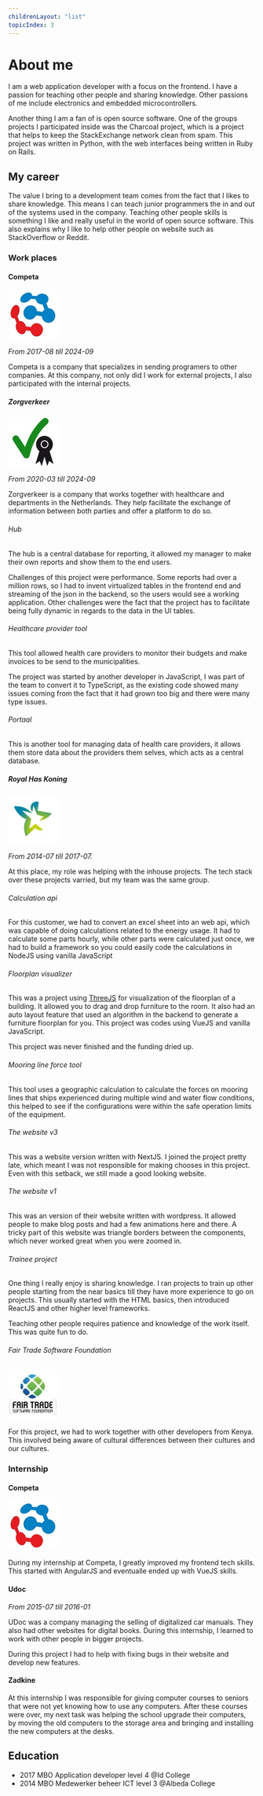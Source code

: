 ```yaml
---
childrenLayout: "list"
topicIndex: 3
---
```

# About me

I am a web application developer with a focus on the frontend. I have a passion for teaching other people and sharing knowledge. Other passions of me include electronics and embedded microcontrollers.

Another thing I am a fan of is open source software. One of the groups projects I participated inside was the Charcoal project, which is a project that helps to keep the StackExchange network clean from spam. This project was written in Python, with the web interfaces being written in Ruby on Rails.

## My career

The value I bring to a development team comes from the fact that I likes to
share knowledge. This means I can teach junior programmers the in and out of
the systems used in the company. Teaching other people skills is something I
like and really useful in the world of open source software. This also explains
why I like to help other people on website such as StackOverflow or Reddit.

### Work places

#### Competa

[![Competa logo](competa-logo.png)](https://competa.com/)

*From <time>2017-08</time> till <time>2024-09</time>*

Competa is a company that specializes in sending programers to other companies. At this company, not only did I work for external projects, I also participated with the internal projects.

##### Zorgverkeer

[![Zorgverkeer logo](zorgverkeer-logo.png)](https://zorgverkeer.nl)

*From <time>2020-03</time> till <time>2024-09</time>*

Zorgverkeer is a company that works together with healthcare and departments in the Netherlands. They help facilitate the exchange of information between both parties and offer a platform to do so.

###### Hub

The hub is a central database for reporting, it allowed my manager to make their own reports and show them to the end users.

Challenges of this project were performance. Some reports had over a million rows, so I had to invent virtualized tables in the frontend end and streaming of the json in the backend, so the users would see a working application. Other challenges were the fact that the project has to facilitate being fully dynamic in regards to the data in the UI tables.

###### Healthcare provider tool

This tool allowed health care providers to monitor their budgets and make invoices to be send to the municipalities.

The project was started by another developer in JavaScript, I was part of the team to convert it to TypeScript, as the existing code showed many issues coming from the fact that it had grown too big and there were many type issues.

###### Portaal

This is another tool for managing data of health care providers, it allows them store data about the providers them selves, which acts as a central database.

##### Royal Has Koning

![alt text](royal-has-koning-logo.png)

*From <time>2014-07</time> till <time>2017-07</time>.*

At this place, my role was helping with the inhouse projects. The tech stack over these projects varried, but my team was the same group.

###### Calculation api

For this customer, we had to convert an excel sheet into an web api, which was capable of doing calculations related to the energy usage. It had to calculate some parts hourly, while other parts were calculated just once, we had to build a framework so you could easily code the calculations in NodeJS using vanilla JavaScript

###### Floorplan visualizer

This was a project using [ThreeJS](https://threejs.org/) for visualization of the floorplan of a building. It allowed you to drag and drop furniture to the room. It also had an auto layout feature that used an algorithm in the backend to generate a furniture floorplan for you. This project was codes using VueJS and vanilla JavaScript.

This project was never finished and the funding dried up.

###### Mooring line force tool

This tool uses a geographic calculation to calculate the forces on mooring lines that ships experienced during multiple wind and water flow conditions, this helped to see if the configurations were within the safe operation limits of the equipment. 

###### The website v3

This was a website version written with NextJS. I joined the project pretty late, which meant I was not responsible for making chooses in this project. Even with this setback, we still made a good looking website.

###### The website v1

This was an version of their website written with wordpress. It allowed people to make blog posts and had a few animations here and there. A tricky part of this website was triangle borders between the components, which never worked great when you were zoomed in.

###### Trainee project

One thing I really enjoy is sharing knowledge. I ran projects to train up other people starting from the near basics till they have more experience to go on projects. This usually started with the HTML basics, then introduced ReactJS and other higher level frameworks.

Teaching other people requires patience and knowledge of the work itself. This was quite fun to do.

###### Fair Trade Software Foundation

![Fair trade software foundation logo](fair-trade-software-foundation-logo.png)

For this project, we had to work together with other developers from Kenya. This involved being aware of cultural differences between their cultures and our cultures.

### Internship

#### Competa

[![Competa logo](competa-logo.png)](https://competa.com/)

During my internship at Competa, I greatly improved my frontend tech skills. This started with AngularJS and eventualle ended up with VueJS skills.

#### Udoc

*From <time>2015-07</time> till <time>2016-01</time>*

UDoc was a company managing the selling of digitalized car manuals. They also
had other websites for digital books. During this internship, I learned to work
with other people in bigger projects.

During this project I had to help with fixing bugs in their website and develop new features.

#### Zadkine

At this internship I was responsible for giving computer courses to seniors that were not yet knowing how to use any computers. After these courses were over, my next task was helping the school upgrade their computers, by moving the old computers to the storage area and bringing and installing the new computers at the desks.

## Education

* <time>2017</time> MBO Application developer level 4 @Id College
* <time>2014</time> MBO Medewerker beheer ICT level 3 @Albeda College
